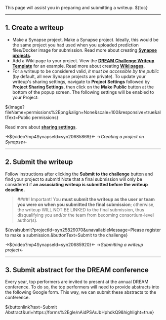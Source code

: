 
This page will assist you in preparing and submitting a writeup.
${toc}

---

## **1.  Create a writeup**
   
* Make a Synapse project.  Make a Synapse project.  Ideally, this would be the same project you had used when you uploaded prediction files/Docker image for submission.  Read more about creating [**Synapse projects**](https://docs.synapse.org/articles/getting_started.html#project-and-data-management-on-synapse).
* Add a Wiki page to your project.  View the [**DREAM Challenge Writeup Template**](syn2351771) for an example.  Read more about creating [**Wiki pages**](https://docs.synapse.org/articles/getting_started.html#adding-a-wiki-to-your-project).
* For a writeup to be considered valid, _it must be accessible by the public_ (by default, all new Synapse projects are private). To update your writeup's sharing settings, navigate to **Project Settings** followed by **Project Sharing Settings**, then click on the **Make Public** button at the bottom of the popup screen.  The following settings will be enabled to your Project:

${image?fileName=permissions%2Epng&align=None&scale=100&responsive=true&altText=Public permissions}

Read more about [**sharing settings**](https://docs.synapse.org/articles/access_controls.html#how-to-share-projects).

->${video?mp4SynapseId=syn20685869}<-
->_Creating a project on Synapse_<-

---

## **2.  Submit the writeup**
Follow instructions after clicking the **Submit to the challenge** button and find your project to submit!  Note that a final submission will only be considered if **an associating writeup is submitted before the writeup deadline.**
> ####! Important!
> You **must submit the writeup as the user or team you were on when you submitted  the final submission**; otherwise, the writeup WILL NOT BE LINKED to the final submission, thus disqualifying you and/or the team from becoming consortium-level author(s).

${evalsubmit?projectId=syn25829070&unavailableMessage=Please register to make a submission.&buttonText=Submit to the challenge}

->${video?mp4SynapseId=syn20685920}<-
->_Submitting a writeup project_<-


---

## **3. Submit abstract for the DREAM conference**
Every year, top performers are invited to present at the annual DREAM conference.  To do so, the top performers will need to provide abstracts into the following Google form. This way, we can submit these abstracts to the conference.

${buttonlink?text=Submit Abstract&url=https://forms%2Egle/nAidPSArJbHphdkQ9&highlight=true}
